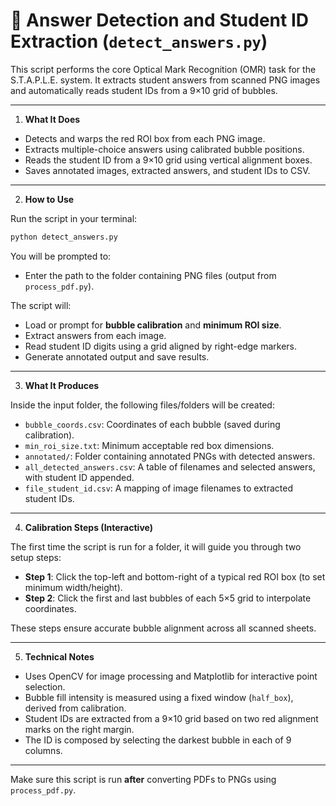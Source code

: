 # 🧪 Answer Detection and Student ID Extraction (`detect_answers.py`)

This script performs the core Optical Mark Recognition (OMR) task for the S.T.A.P.L.E. system. It extracts student answers from scanned PNG images and automatically reads student IDs from a 9×10 grid of bubbles.

---

1. **What It Does**

- Detects and warps the red ROI box from each PNG image.
- Extracts multiple-choice answers using calibrated bubble positions.
- Reads the student ID from a 9×10 grid using vertical alignment boxes.
- Saves annotated images, extracted answers, and student IDs to CSV.

---

2. **How to Use**

Run the script in your terminal:

```bash
python detect_answers.py
```

You will be prompted to:

- Enter the path to the folder containing PNG files (output from `process_pdf.py`).

The script will:

- Load or prompt for **bubble calibration** and **minimum ROI size**.
- Extract answers from each image.
- Read student ID digits using a grid aligned by right-edge markers.
- Generate annotated output and save results.

---

3. **What It Produces**

Inside the input folder, the following files/folders will be created:

- `bubble_coords.csv`: Coordinates of each bubble (saved during calibration).
- `min_roi_size.txt`: Minimum acceptable red box dimensions.
- `annotated/`: Folder containing annotated PNGs with detected answers.
- `all_detected_answers.csv`: A table of filenames and selected answers, with student ID appended.
- `file_student_id.csv`: A mapping of image filenames to extracted student IDs.

---

4. **Calibration Steps (Interactive)**

The first time the script is run for a folder, it will guide you through two setup steps:

- **Step 1**: Click the top-left and bottom-right of a typical red ROI box (to set minimum width/height).
- **Step 2**: Click the first and last bubbles of each 5×5 grid to interpolate coordinates.

These steps ensure accurate bubble alignment across all scanned sheets.

---

5. **Technical Notes**

- Uses OpenCV for image processing and Matplotlib for interactive point selection.
- Bubble fill intensity is measured using a fixed window (`half_box`), derived from calibration.
- Student IDs are extracted from a 9×10 grid based on two red alignment marks on the right margin.
- The ID is composed by selecting the darkest bubble in each of 9 columns.

---

Make sure this script is run **after** converting PDFs to PNGs using `process_pdf.py`.
